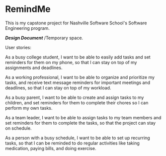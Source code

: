 # RemindMe
This is my capstone project for Nashville Software School's Software Engineering program.


***Design Document*** /Temporary space.

User stories:

As a busy college student, I want to be able to easily add tasks and set reminders for them on my phone, so that I can stay on top of my assignments and deadlines.

As a working professional, I want to be able to organize and prioritize my tasks, and receive text message reminders for important meetings and deadlines, so that I can stay on top of my workload.

As a busy parent, I want to be able to create and assign tasks to my children, and set reminders for them to complete their chores so I can perform my own tasks.

As a team leader, I want to be able to assign tasks to my team members and set reminders for them to complete the tasks, so that the project can stay on schedule.

As a person with a busy schedule, I want to be able to set up recurring tasks, so that I can be reminded to do regular activities like taking medication, paying bills, and doing exercise.
